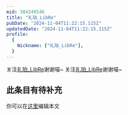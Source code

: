 ```yaml
---
mid: 384249546
title: "礼珀_LibRe"
pubDate: "2024-11-04T11:22:15.115Z"
updatedDate: "2024-11-04T11:22:15.115Z"
profile:
  {
    Nickname: ["礼珀_LibRe"],
  }
---
```


关注[礼珀_LibRe](https://space.bilibili.com/384249546)谢谢喵~ 关注[礼珀_LibRe](https://space.bilibili.com/384249546)谢谢喵~

## 此条目有待补充
你可以在[这里](https://github.com/Yuhanawa/VTuber.ICU/edit/master/src/content/v/礼珀_LibRe/index.md)编辑本文
